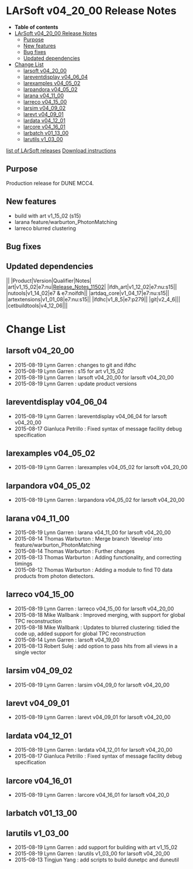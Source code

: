 LArSoft v04\_20\_00 Release Notes
======================================================================

-   **Table of contents**
-   [LArSoft v04\_20\_00 Release Notes](#LArSoft-v04_20_00-Release-Notes)
    -   [Purpose](#Purpose)
    -   [New features](#New-features)
    -   [Bug fixes](#Bug-fixes)
    -   [Updated dependencies](#Updated-dependencies)
-   [Change List](#Change-List)
    -   [larsoft v04\_20\_00](#larsoft-v04_20_00)
    -   [lareventdisplay v04\_06\_04](#lareventdisplay-v04_06_04)
    -   [larexamples v04\_05\_02](#larexamples-v04_05_02)
    -   [larpandora v04\_05\_02](#larpandora-v04_05_02)
    -   [larana v04\_11\_00](#larana-v04_11_00)
    -   [larreco v04\_15\_00](#larreco-v04_15_00)
    -   [larsim v04\_09\_02](#larsim-v04_09_02)
    -   [larevt v04\_09\_01](#larevt-v04_09_01)
    -   [lardata v04\_12\_01](#lardata-v04_12_01)
    -   [larcore v04\_16\_01](#larcore-v04_16_01)
    -   [larbatch v01\_13\_00](#larbatch-v01_13_00)
    -   [larutils v1\_03\_00](#larutils-v1_03_00)

[list of LArSoft releases](LArSoft_release_list)
[Download instructions](http://scisoft.fnal.gov/scisoft/bundles/larsoft/v04_20_00/larsoft-v04_20_00.html)

Purpose
--------------------

Production release for DUNE MCC4.

New features
------------------------------

-   build with art v1\_15\_02 (s15)
-   larana feature/warburton\_PhotonMatching
-   larreco blurred clustering

Bug fixes
------------------------

Updated dependencies
----------------------------------------------

||
|Product|Version|Qualifier|Notes|
|art|v1\_15\_02|e7:nu|[Release\_Notes\_11502](/redmine/projects/art/wiki/Release_Notes_11502)|
|ifdh\_art|v1\_12\_02|e7:nu:s15||
|nutools|v1\_14\_02|e7 & e7:noifdh||
|artdaq\_core|v1\_04\_17|e7:nu:s15||
|artextensions|v1\_01\_08|e7:nu:s15||
|ifdhc|v1\_8\_5|e7:p279||
|git|v2\_4\_6|||
|cetbuildtools|v4\_12\_06|||

Change List
============================

larsoft v04\_20\_00
------------------------------------------

-   2015-08-19 Lynn Garren : changes to git and ifdhc
-   2015-08-19 Lynn Garren : s15 for art v1\_15\_02
-   2015-08-19 Lynn Garren : larsoft v04\_20\_00 for larsoft v04\_20\_00
-   2015-08-19 Lynn Garren : update product versions

lareventdisplay v04\_06\_04
----------------------------------------------------------

-   2015-08-19 Lynn Garren : lareventdisplay v04\_06\_04 for larsoft v04\_20\_00
-   2015-08-17 Gianluca Petrillo : Fixed syntax of message facility debug specification

larexamples v04\_05\_02
--------------------------------------------------

-   2015-08-19 Lynn Garren : larexamples v04\_05\_02 for larsoft v04\_20\_00

larpandora v04\_05\_02
------------------------------------------------

-   2015-08-19 Lynn Garren : larpandora v04\_05\_02 for larsoft v04\_20\_00

larana v04\_11\_00
----------------------------------------

-   2015-08-19 Lynn Garren : larana v04\_11\_00 for larsoft v04\_20\_00
-   2015-08-14 Thomas Warburton : Merge branch ‘develop’ into feature/warburton\_PhotonMatching
-   2015-08-14 Thomas Warburton : Further changes
-   2015-08-13 Thomas Warburton : Adding functionality, and correcting timings
-   2015-08-12 Thomas Warburton : Adding a module to find T0 data products from photon dietectors.

larreco v04\_15\_00
------------------------------------------

-   2015-08-19 Lynn Garren : larreco v04\_15\_00 for larsoft v04\_20\_00
-   2015-08-18 Mike Wallbank : Improved merging, with support for global TPC reconstruction
-   2015-08-18 Mike Wallbank : Updates to blurred clustering: tidied the code up, added support for global TPC reconstruction
-   2015-08-14 Lynn Garren : larsoft v04\_19\_00
-   2015-08-13 Robert Sulej : add option to pass hits from all views in a single vector

larsim v04\_09\_02
----------------------------------------

-   2015-08-19 Lynn Garren : larsim v04\_09\_0 for larsoft v04\_20\_00

larevt v04\_09\_01
----------------------------------------

-   2015-08-19 Lynn Garren : larevt v04\_09\_01 for larsoft v04\_20\_00

lardata v04\_12\_01
------------------------------------------

-   2015-08-19 Lynn Garren : lardata v04\_12\_01 for larsoft v04\_20\_00
-   2015-08-17 Gianluca Petrillo : Fixed syntax of message facility debug specification

larcore v04\_16\_01
------------------------------------------

-   2015-08-19 Lynn Garren : larcore v04\_16\_01 for larsoft v04\_20\_0

larbatch v01\_13\_00
--------------------------------------------

larutils v1\_03\_00
------------------------------------------

-   2015-08-19 Lynn Garren : add support for building with art v1\_15\_02
-   2015-08-19 Lynn Garren : larutils v1\_03\_00 for larsoft v04\_20\_00
-   2015-08-13 Tingjun Yang : add scripts to build dunetpc and duneutil
